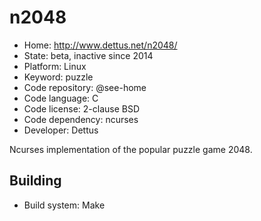 # n2048

- Home: http://www.dettus.net/n2048/
- State: beta, inactive since 2014
- Platform: Linux
- Keyword: puzzle
- Code repository: @see-home
- Code language: C
- Code license: 2-clause BSD
- Code dependency: ncurses
- Developer: Dettus

Ncurses implementation of the popular puzzle game 2048.

## Building

- Build system: Make
